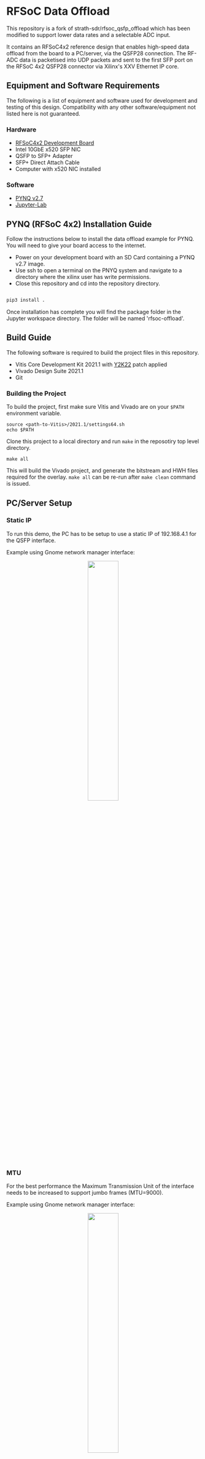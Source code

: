 # RFSoC Data Offload
This repository is a fork of strath-sdr/rfsoc_qsfp_offload which has been modified to support lower data rates and a selectable ADC input. 

It contains an RFSoC4x2 reference design that enables high-speed data offload from the board to a PC/server, via the QSFP28 connection. The RF-ADC data is packetised into UDP packets and sent to the first SFP port on the RFSoC 4x2 QSFP28 connector via Xilinx's XXV Ethernet IP core.

## Equipment and Software Requirements
The following is a list of equipment and software used for development and testing of this design. Compatibility with any other software/equipment not listed here is not guaranteed.

### Hardware
- [RFSoC4x2 Development Board](https://www.rfsoc-pynq.io)
- Intel 10GbE x520 SFP NIC
- QSFP to SFP+ Adapter
- SFP+ Direct Attach Cable
- Computer with x520 NIC installed

### Software
- [PYNQ v2.7](http://www.pynq.io/board.html)
- [Jupyter-Lab](https://jupyter.org/)


## PYNQ (RFSoC 4x2) Installation Guide
Follow the instructions below to install the data offload example for PYNQ. You will need to give your board access to the internet.
* Power on your development board with an SD Card containing a PYNQ v2.7 image.
* Use ssh to open a terminal on the PNYQ system and navigate to a directory where the xilinx user has write permissions.
* Close this repository and cd into the repository directory.
```bash

pip3 install .
```
Once installation has complete you will find the package folder in the Jupyter workspace directory. The folder will be named 'rfsoc-offload'.

## Build Guide
The following software is required to build the project files in this repository.
* Vitis Core Development Kit 2021.1 with [Y2K22](https://support.xilinx.com/s/article/76960?language=en_US) patch applied
* Vivado Design Suite 2021.1
* Git

### Building the Project
To build the project, first make sure Vitis and Vivado are on your `$PATH` environment variable.

```
source <path-to-Vitis>/2021.1/settings64.sh
echo $PATH
```

Clone this project to a local directory and run `make` in the reposotiry top level directory.

```
make all
```

This will build the Vivado project, and generate the bitstream and HWH files required for the overlay. 
```make all``` can be re-run after ```make clean``` command is issued.

## PC/Server Setup

### Static IP 
To run this demo, the PC has to be setup to use a static IP of 192.168.4.1 for the QSFP interface.

Example using Gnome network manager interface:

<p align="center">
  <img src="./assets/static_ip_gnome.png" width="40%" height="40%" />
</p>

### MTU
For the best performance the Maximum Transmission Unit of the interface needs to be increased to support jumbo frames (MTU=9000).

Example using Gnome network manager interface:

<p align="center">
  <img src="./assets/MTU_gnome.png" width="40%" height="40%" />
</p>

### GNU Radio
Instructions on installing GNU Radio and preparing to run the demo can be found in [gnuradio/README.md](gnuradio/README.md).
